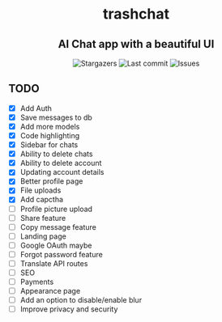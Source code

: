<div align="center">
    <h1>trashchat</h1>
    <h2>AI Chat app with a beautiful UI</h2>
</div>

<div align="center">
  <img alt="Stargazers" src="https://img.shields.io/github/stars/budchirp/trashchat?style=for-the-badge&colorA=0b1221&colorB=ff8e8e" />
  <img alt="Last commit" src="https://img.shields.io/github/last-commit/budchirp/trashchat?style=for-the-badge&colorA=0b1221&colorB=BDB0E4" />
  <img alt="Issues" src="https://img.shields.io/github/issues/budchirp/trashchat?style=for-the-badge&colorA=0b1221&colorB=FBC19D" />
</div>

## TODO

- [x] Add Auth
- [x] Save messages to db
- [x] Add more models
- [x] Code highlighting
- [x] Sidebar for chats
- [x] Ability to delete chats
- [x] Ability to delete account
- [x] Updating account details
- [x] Better profile page
- [x] File uploads
- [x] Add capctha
- [ ] Profile picture upload
- [ ] Share feature
- [ ] Copy message feature
- [ ] Landing page
- [ ] Google OAuth maybe
- [ ] Forgot password feature
- [ ] Translate API routes
- [ ] SEO
- [ ] Payments
- [ ] Appearance page
- [ ] Add an option to disable/enable blur
- [ ] Improve privacy and security
